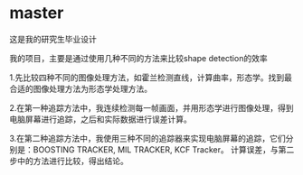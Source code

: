 # master
这是我的研究生毕业设计

我的项目，主要是通过使用几种不同的方法来比较shape detection的效率

1.先比较四种不同的图像处理方法，如霍兰检测直线，计算曲率，形态学。找到最合适的图像处理方法为形态学处理方法。

2.在第一种追踪方法中，我连续检测每一帧画面，并用形态学进行图像处理，得到电脑屏幕进行追踪，之后和实际数据进行误差计算。

3.在第二种追踪方法中，我使用三种不同的追踪器来实现电脑屏幕的追踪，它们分别是：BOOSTING TRACKER, MIL TRACKER, KCF Tracker。
计算误差，与第二步中的方法进行比较，得出结论。
